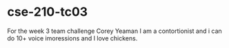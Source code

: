 # cse-210-tc03
For the week 3 team challenge
Corey Yeaman 
I am a contortionist and i can do 10+ voice imoressions and I love chickens.